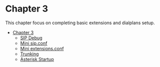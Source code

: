 Chapter 3
=========

This chapter focus on completing basic extensions and dialplans setup.

* [Chapter 3](Chapter-03.md)
	* [SIP Debug](Chapter_03/SIP-Debug.md)
	* [Mini sip.conf](Chapter_03/Mini-sip.conf.md)
	* [Mini extensions.conf](Chapter_03/Mini-extensions.conf.md)
	* [Trunking](Chapter_03/Trunking.md)
	* [Asterisk Startup](Chapter_03/Asterisk-Startup.md)
